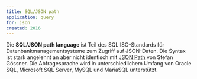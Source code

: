 ```yaml
---
title: SQL/JSON path
application: query
for: json
created: 2016
---
```


Die **SQL/JSON path language** ist Teil des SQL ISO-Standards für Datenbankmanagementsysteme zum Zugriff auf JSON-Daten. Die Syntax ist stark angelehnt an aber nicht identisch mit [JSON Path](jsonpath) von Stefan Gössner. Die Abfragesprache wird in unterschiedlichem Umfang von Oracle SQL, Microsoft SQL Server, MySQL und MariaSQL unterstützt.

